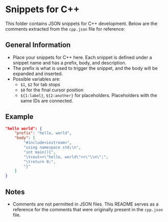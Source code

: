 # Snippets for C++

This folder contains JSON snippets for C++ development. Below are the comments extracted from the `cpp.json` file for reference:

## General Information
- Place your snippets for C++ here. Each snippet is defined under a snippet name and has a prefix, body, and description.
- The prefix is what is used to trigger the snippet, and the body will be expanded and inserted.
- Possible variables are:
  - `$1`, `$2` for tab stops
  - `$0` for the final cursor position
  - `${1:label}`, `${2:another}` for placeholders. Placeholders with the same IDs are connected.

## Example
```json
"hello world": {
    "prefix": "hello, world",
    "body": [
        "#include<iostream>",
        "using namespace std;\n",
        "int main(){",
        "\tcout<<\"hello, world\"<<\"\\n\";",
        "\treturn 0;",
        "}"
    ]
}
```

## Notes
- Comments are not permitted in JSON files. This README serves as a reference for the comments that were originally present in the `cpp.json` file.
